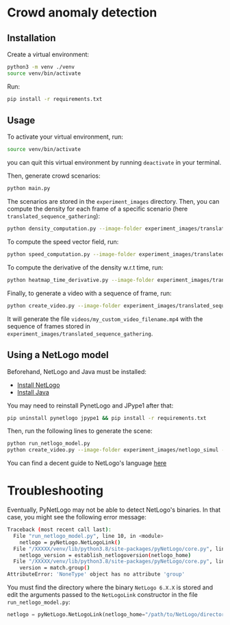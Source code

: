 # Crowd anomaly detection

## Installation
Create a virtual environment:
```bash
python3 -m venv ./venv
source venv/bin/activate
```

Run:
```bash
pip install -r requirements.txt
```

## Usage
To activate your virtual environment, run:
```bash
source venv/bin/activate
```
you can quit this virtual environment by running `deactivate` in your terminal.

Then, generate crowd scenarios:
```bash
python main.py
```

The scenarios are stored in the `experiment_images` directory. Then, you can compute the density for each frame of a specific scenario (here `translated_sequence_gathering`):

```bash
python density_computation.py --image-folder experiment_images/translated_sequence_gathering --output-folder density_experiment/translated_sequence_gathering
```

To compute the speed vector field, run:
```bash
python speed_computation.py --image-folder experiment_images/translated_sequence_gathering --output-folder speed_experiment/translated_sequence_gathering
```

To compute the derivative of the density w.r.t time, run:
```bash
python heatmap_time_derivative.py --image-folder experiment_images/translated_sequence_gathering --output-folder density_first_derivative/translated_sequence_gathering
```

Finally, to generate a video with a sequence of frame, run:
```bash
python create_video.py --image-folder experiment_images/translated_sequence_gathering --video-filename my_custom_video_filename
```

It will generate the file `videos/my_custom_video_filename.mp4` with the sequence of frames stored in `experiment_images/translated_sequence_gathering`.

## Using a NetLogo model
Beforehand, NetLogo and Java must be installed: 
 - [Install NetLogo](https://ccl.northwestern.edu/netlogo/6.1.1/)
 - [Install Java](https://www.oracle.com/java/technologies/javase-jdk15-downloads.html)

You may need to reinstall PynetLogo and JPype1 after that:
```bash
pip uninstall pynetlogo jpype1 && pip install -r requirements.txt
```

Then, run the following lines to generate the scene:

```bash
python run_netlogo_model.py
python create_video.py --image-folder experiment_images/netlogo_simul --video-filename netlogo_simul_vid
```

You can find a decent guide to NetLogo's language [here](http://ccl.northwestern.edu/netlogo/docs/programming.html#agentsets)


# Troubleshooting
Eventually, PyNetLogo may not be able to detect NetLogo's binaries. In that case, you might see the following error message:

```bash
Traceback (most recent call last):
  File "run_netlogo_model.py", line 10, in <module>
    netlogo = pyNetLogo.NetLogoLink()
  File "/XXXXX/venv/lib/python3.8/site-packages/pyNetLogo/core.py", line 221, in __init__
    netlogo_version = establish_netlogoversion(netlogo_home)
  File "/XXXXX/venv/lib/python3.8/site-packages/pyNetLogo/core.py", line 108, in establish_netlogoversion
    version = match.group()
AttributeError: 'NoneType' object has no attribute 'group'
```

You must find the directory where the binary `NetLogo 6.X.X` is stored and edit the arguments passed to the `NetLogoLink` constructor in the file `run_netlogo_model.py`:

```python
netlogo = pyNetLogo.NetLogoLink(netlogo_home="/path/to/NetLogo/directory/")
```